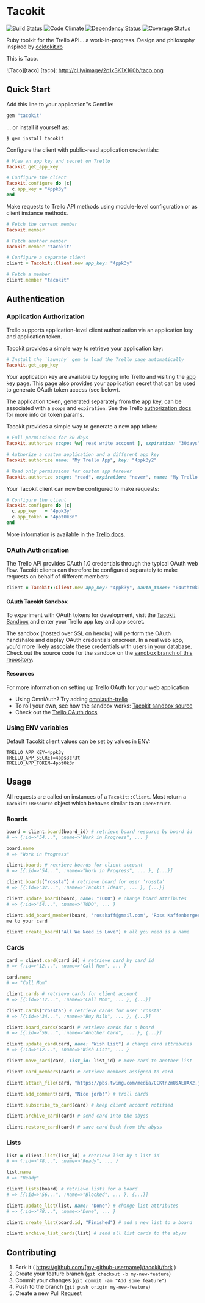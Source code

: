 # Tacokit

[![Build Status](https://travis-ci.org/rossta/tacokit.rb.svg?branch=master)](https://travis-ci.org/rossta/tacokit.rb) [![Code Climate](https://codeclimate.com/github/rossta/tacokit.rb/badges/gpa.svg)](https://codeclimate.com/github/rossta/tacokit.rb) [![Dependency Status](https://gemnasium.com/rossta/tacokit.rb.svg)](https://gemnasium.com/rossta/tacokit.rb) [![Coverage Status](https://coveralls.io/repos/rossta/tacokit.rb/badge.svg)](https://coveralls.io/r/rossta/tacokit.rb)

Ruby toolkit for the Trello API... a work-in-progress. Design and philosophy
inspired by [ocktokit.rb](https://github.com/ocktokit/ocktokit.rb)

This is Taco.

![Taco][taco]
[taco]: http://cl.ly/image/2p1x3K1X160b/taco.png

## Quick Start

Add this line to your application"s Gemfile:

```ruby
gem "tacokit"
```

... or install it yourself as:

    $ gem install tacokit

Configure the client with public-read application credentials:

```ruby
# View an app key and secret on Trello
Tacokit.get_app_key

# Configure the client
Tacokit.configure do |c|
  c.app_key = "4ppk3y"
end
```

Make requests to Trello API methods using module-level configuration or as
client instance methods.
```ruby
# Fetch the current member
Tacokit.member

# Fetch another member
Tacokit.member "tacokit"

# Configure a separate client
client = Tacokit::Client.new app_key: "4ppk3y"

# Fetch a member
client.member "tacokit"
```
## Authentication

### Application Authorization

Trello supports application-level client authorization via an application key and application token.

Tacokit provides a simple way to retrieve your application key:

```ruby
# Install the `launchy` gem to load the Trello page automatically
Tacokit.get_app_key
```
Your application key are available by logging into Trello and visiting the [app key](https://trello.com/app-key) page. This page also provides your application secret that can be used to generate OAuth token access (see below).

The application token, generated separately from the app key, can be associated with a `scope` and `expiration`. See the Trello [authorization docs](https://trello.com/docs/gettingstarted/authorize.html) for more info on token params.

Tacokit provides a simple way to generate a new app token:

```ruby
# Full permissions for 30 days
Tacokit.authorize scope: %w[ read write account ], expiration: "30days"

# Authorize a custom application and a different app key
Tacokit.authorize name: "My Trello App", key: "4ppk3y2"

# Read only permissions for custom app forever
Tacokit.authorize scope: "read", expiration: "never", name: "My Trello App"
```

Your Tacokit client can now be configured to make requests:

```ruby
# Configure the client
Tacokit.configure do |c|
  c.app_key   = "4ppk3y"
  c.app_token = "4ppt0k3n"
end
```

More information is available in the [Trello docs](https://trello.com/docs/index.html).

### OAuth Authorization

The Trello API provides OAuth 1.0 credentials through the typical OAuth web
flow. Tacokit clients can therefore be configured separately to make requests on
behalf of different members:

```ruby
client = Tacokit::Client.new app_key: "4ppk3y", oauth_token: "04utht0k3n"
```

#### OAuth Tacokit Sandbox

To experiment with OAuth tokens for development, visit the [Tacokit
Sandbox](https://tacokit.herokuapp.com) and enter your Trello app key and app secret. 

The sandbox (hosted over SSL on heroku) will perform the OAuth handshake and display OAuth credentials onscreen. In a real web app, you'd more likely associate these credentials with users in your database. Check out the source code for the sandbox on the [sandbox branch of this repository](https://github.com/rossta/tacokit.rb/tree/sandbox). 

#### Resources

For more information on setting up Trello OAuth for your web application

* Using OmniAuth? Try adding [omniauth-trello](https://github.com/joshrowley/omniauth-trello)
* To roll your own, see how the sandbox works: [Tacokit sandbox source](https://github.com/rossta/tacokit.rb/blob/817691cbc6933e5bf2fac23d37e57cf7fdbbdf04/app.rb)
* Check out the [Trello OAuth docs](https://trello.com/docs/gettingstarted/oauth.html)

### Using ENV variables

Default Tacokit client values can be set by values in ENV:

```shell
TRELLO_APP_KEY=4ppk3y
TRELLO_APP_SECRET=4pps3cr3t
TRELLO_APP_TOKEN=4ppt0k3n
```

## Usage

All requests are called on instances of a `Tacokit::Client`. Most return a `Tacokit::Resource` object which behaves similar to an `OpenStruct`.

### Boards

```ruby
board = client.board(board_id) # retrieve board resource by board id
# => {:id=>"54...", :name=>"Work in Progress", ... }

board.name
# => "Work in Progress"

client.boards # retrieve boards for client account
# => [{:id=>"54...", :name=>"Work in Progress", ... }, {...}]

client.boards("rossta") # retrieve board for user 'rossta'
# => [{:id=>"32...", :name=>"Tacokit Ideas", ... }, {...}]

client.update_board(board, name: "TODO") # change board attributes
# => {:id=>"54...", :name=>"TODO", ... }

client.add_board_member(board, 'rosskaff@gmail.com', 'Ross Kaffenberger') # add
me to your card

client.create_board("All We Need is Love") # all you need is a name
```

### Cards

```ruby
card = client.card(card_id) # retrieve card by card id
# => {:id=>"12...", :name=>"Call Mom", ... }

card.name
# => "Call Mom"

client.cards # retrieve cards for client account
# => [{:id=>"12...", :name=>"Call Mom", ... }, {...}]

client.cards("rossta") # retrieve cards for user 'rossta'
# => [{:id=>"34...", :name=>"Buy Milk", ... }, {...}]

client.board_cards(board) # retrieve cards for a board
# => [{:id=>"56...", :name=>"Another Card", ... }, {...}]

client.update_card(card, name: "Wish List") # change card attributes
# => {:id=>"12...", :name=>"Wish List", ... }

client.move_card(card, list_id: list_id) # move card to another list

client.card_members(card) # retrieve members assigned to card

client.attach_file(card, "https://pbs.twimg.com/media/CCKtnZmUsAEUAX2.jpg:large") # attach by url or file path

client.add_comment(card, "Nice jorb!") # troll cards

client.subscribe_to_card(card) # keep client account notified

client.archive_card(card) # send card into the abyss

client.restore_card(card) # save card back from the abyss
```

### Lists

```ruby
list = client.list(list_id) # retrieve list by a list id
# => {:id=>"78...", :name=>"Ready", ... }

list.name
# => "Ready"

client.lists(board) # retrieve lists for a board
# => [{:id=>"56...", :name=>"Blocked", ... }, {...}]

client.update_list(list, name: "Done") # change list attributes
# => {:id=>"78...", :name=>"Done", ... }

client.create_list(board.id, "Finished") # add a new list to a board

client.archive_list_cards(list) # send all list cards to the abyss
```

## Contributing

1. Fork it ( https://github.com/[my-github-username]/tacokit/fork )
2. Create your feature branch (`git checkout -b my-new-feature`)
3. Commit your changes (`git commit -am "Add some feature"`)
4. Push to the branch (`git push origin my-new-feature`)
5. Create a new Pull Request
